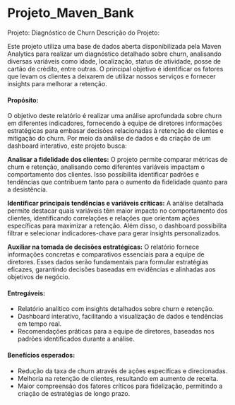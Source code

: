 # Projeto_Maven_Bank
Projeto: Diagnóstico de Churn
Descrição do Projeto:

Este projeto utiliza uma base de dados aberta disponibilizada pela Maven Analytics para realizar um diagnóstico detalhado sobre churn, analisando diversas variáveis como idade, localização, status de atividade, posse de cartão de crédito, entre outras. O principal objetivo é identificar os fatores que levam os clientes a deixarem de utilizar nossos serviços e fornecer insights para melhorar a retenção.

#### Propósito:
O objetivo deste relatório é realizar uma análise aprofundada sobre churn em diferentes indicadores, fornecendo à equipe de diretores informações estratégicas para embasar decisões relacionadas à retenção de clientes e mitigação do churn. Por meio da análise de dados e da criação de um dashboard interativo, este projeto busca:

**Analisar a fidelidade dos clientes:** O projeto permite comparar métricas de churn e retenção, analisando como diferentes variáveis impactam o comportamento dos clientes. Isso possibilita identificar padrões e tendências que contribuem tanto para o aumento da fidelidade quanto para a desistência.

**Identificar principais tendências e variáveis críticas:** A análise detalhada permite destacar quais variáveis têm maior impacto no comportamento dos clientes, identificando correlações e relações que orientam ações específicas para maximizar a retenção. Além disso, o dashboard possibilita filtrar e selecionar indicadores-chave para gerar insights personalizados.

**Auxiliar na tomada de decisões estratégicas:** O relatório fornece informações concretas e comparativos essenciais para a equipe de diretores. Esses dados serão fundamentais para formular estratégias eficazes, garantindo decisões baseadas em evidências e alinhadas aos objetivos de negócio.

#### Entregáveis:
- Relatório analítico com insights detalhados sobre churn e retenção.
- Dashboard interativo, facilitando a visualização de dados e tendências em tempo real.
- Recomendações práticas para a equipe de diretores, baseadas nos padrões identificados durante a análise.

#### Benefícios esperados:
- Redução da taxa de churn através de ações específicas e direcionadas.
- Melhoria na retenção de clientes, resultando em aumento de receita.
- Maior compreensão dos fatores críticos para fidelização, permitindo a criação de estratégias de longo prazo.


